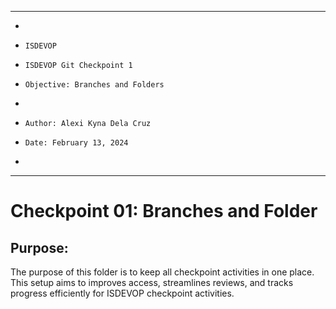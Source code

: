 **********************************************************************
*
*     ISDEVOP
*     ISDEVOP Git Checkpoint 1
*     Objective: Branches and Folders
*     
*     Author: Alexi Kyna Dela Cruz
*     Date: February 13, 2024
*     
**********************************************************************

# Checkpoint 01: Branches and Folder
## Purpose:
The purpose of this folder is to keep all checkpoint activities in one place. This setup aims to improves access, streamlines reviews, and tracks progress efficiently for ISDEVOP checkpoint activities.